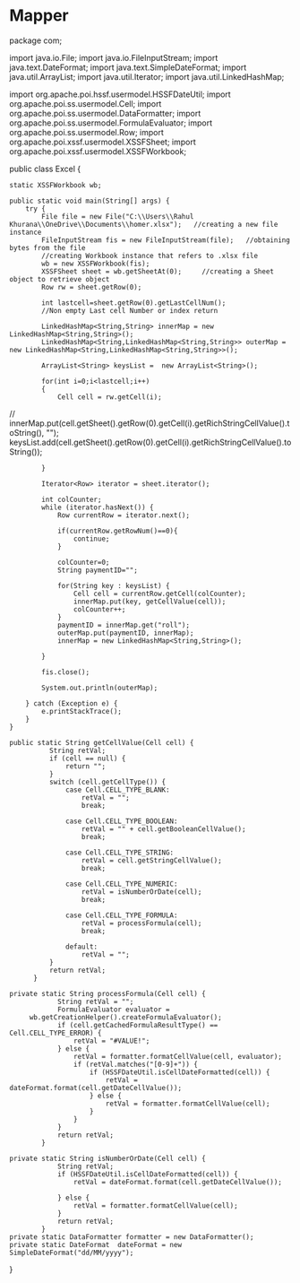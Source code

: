# Mapper
package com;

import java.io.File;
import java.io.FileInputStream;
import java.text.DateFormat;
import java.text.SimpleDateFormat;
import java.util.ArrayList;
import java.util.Iterator;
import java.util.LinkedHashMap;

import org.apache.poi.hssf.usermodel.HSSFDateUtil;
import org.apache.poi.ss.usermodel.Cell;
import org.apache.poi.ss.usermodel.DataFormatter;
import org.apache.poi.ss.usermodel.FormulaEvaluator;
import org.apache.poi.ss.usermodel.Row;
import org.apache.poi.xssf.usermodel.XSSFSheet;
import org.apache.poi.xssf.usermodel.XSSFWorkbook;

public class Excel {

	static XSSFWorkbook wb;
	
	public static void main(String[] args) {
	    try {
	        File file = new File("C:\\Users\\Rahul Khurana\\OneDrive\\Documents\\homer.xlsx");   //creating a new file instance
	        FileInputStream fis = new FileInputStream(file);   //obtaining bytes from the file
	        //creating Workbook instance that refers to .xlsx file
	        wb = new XSSFWorkbook(fis);
	        XSSFSheet sheet = wb.getSheetAt(0);     //creating a Sheet object to retrieve object
	        Row rw = sheet.getRow(0);
	        
	        int lastcell=sheet.getRow(0).getLastCellNum();
	        //Non empty Last cell Number or index return

	        LinkedHashMap<String,String> innerMap = new LinkedHashMap<String,String>();
	        LinkedHashMap<String,LinkedHashMap<String,String>> outerMap = new LinkedHashMap<String,LinkedHashMap<String,String>>();
	        
	        ArrayList<String> keysList =  new ArrayList<String>();
	        
	        for(int i=0;i<lastcell;i++)
	        {
	        	Cell cell = rw.getCell(i);
//	            innerMap.put(cell.getSheet().getRow(0).getCell(i).getRichStringCellValue().toString(), "");
	        	keysList.add(cell.getSheet().getRow(0).getCell(i).getRichStringCellValue().toString());
	        	
	        }
	        
	        Iterator<Row> iterator = sheet.iterator();

	        int colCounter;
            while (iterator.hasNext()) {
                Row currentRow = iterator.next();
                
                if(currentRow.getRowNum()==0){
                	continue;
                }
               
                colCounter=0;
                String paymentID="";
                
                for(String key : keysList) {
                	Cell cell = currentRow.getCell(colCounter);
                	innerMap.put(key, getCellValue(cell));
                	colCounter++;
                }
                paymentID = innerMap.get("roll");
                outerMap.put(paymentID, innerMap);
                innerMap = new LinkedHashMap<String,String>();
                
            }
            
	        fis.close();
	        
			System.out.println(outerMap);

	    } catch (Exception e) {
	        e.printStackTrace();
	    }
	}

	public static String getCellValue(Cell cell) {
		      String retVal;
		      if (cell == null) {
		          return "";
		      }
		      switch (cell.getCellType()) {
		          case Cell.CELL_TYPE_BLANK:
		              retVal = "";
		              break;
		 
		          case Cell.CELL_TYPE_BOOLEAN:
		              retVal = "" + cell.getBooleanCellValue();
		              break;
		
		          case Cell.CELL_TYPE_STRING:
		              retVal = cell.getStringCellValue();
		              break;
		
		          case Cell.CELL_TYPE_NUMERIC:
		              retVal = isNumberOrDate(cell);
		              break;
		
		          case Cell.CELL_TYPE_FORMULA:
		              retVal = processFormula(cell);
		              break;
		
		          default:
		              retVal = "";
		      }
		      return retVal;
		  }
	
	private static String processFormula(Cell cell) {
		        String retVal = "";
		        FormulaEvaluator evaluator =
		 wb.getCreationHelper().createFormulaEvaluator();
		        if (cell.getCachedFormulaResultType() == Cell.CELL_TYPE_ERROR) {
		            retVal = "#VALUE!";
		        } else {
		            retVal = formatter.formatCellValue(cell, evaluator);
		            if (retVal.matches("[0-9]+")) {
		                if (HSSFDateUtil.isCellDateFormatted(cell)) {
		                    retVal = dateFormat.format(cell.getDateCellValue());
		                } else {
		                    retVal = formatter.formatCellValue(cell);
		                }
		            }
		        }
		        return retVal;
		    }
	
	private static String isNumberOrDate(Cell cell) {
		        String retVal;
		        if (HSSFDateUtil.isCellDateFormatted(cell)) {
		            retVal = dateFormat.format(cell.getDateCellValue());
		 
		        } else {
		            retVal = formatter.formatCellValue(cell);
		        }
		        return retVal;
		    }
	private static DataFormatter formatter = new DataFormatter();
	private static DateFormat  dateFormat = new SimpleDateFormat("dd/MM/yyyy");
	
}
